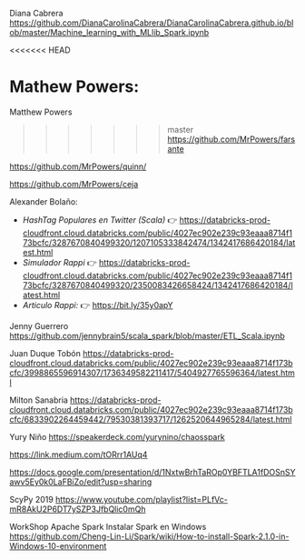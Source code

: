 
Diana Cabrera
https://github.com/DianaCarolinaCabrera/DianaCarolinaCabrera.github.io/blob/master/Machine_learning_with_MLlib_Spark.ipynb

<<<<<<< HEAD

Mathew Powers:
=======
Matthew Powers
>>>>>>> master
https://github.com/MrPowers/farsante

https://github.com/MrPowers/quinn/

https://github.com/MrPowers/ceja



Alexander Bolaño: 

* *HashTag Populares en Twitter (Scala)* 👉 https://databricks-prod-cloudfront.cloud.databricks.com/public/4027ec902e239c93eaaa8714f173bcfc/3287670840499320/1207105333842474/1342417686420184/latest.html
* *Simulador Rappi* 👉 https://databricks-prod-cloudfront.cloud.databricks.com/public/4027ec902e239c93eaaa8714f173bcfc/3287670840499320/2350083426658424/1342417686420184/latest.html
* *Articulo Rappi:* 👉 https://bit.ly/35y0apY


Jenny Guerrero
https://github.com/jennybrain5/scala_spark/blob/master/ETL_Scala.ipynb




Juan Duque Tobón
https://databricks-prod-cloudfront.cloud.databricks.com/public/4027ec902e239c93eaaa8714f173bcfc/3998865596914307/1736349582211417/5404927765596364/latest.html


Milton Sanabria
https://databricks-prod-cloudfront.cloud.databricks.com/public/4027ec902e239c93eaaa8714f173bcfc/6833902264459442/79530381393717/1262520644965284/latest.html




Yury Niño
https://speakerdeck.com/yurynino/chaosspark



https://link.medium.com/tORrr1AUq4 


https://docs.google.com/presentation/d/1NxtwBrhTaROp0YBFTLA1fDOSnSYawv5Ey0k0LaFBiZo/edit?usp=sharing


ScyPy 2019
https://www.youtube.com/playlist?list=PLfVc-mR8AkU2P6DT7ySZP3JfbQlic0mQh


WorkShop Apache Spark 
Instalar Spark en Windows
https://github.com/Cheng-Lin-Li/Spark/wiki/How-to-install-Spark-2.1.0-in-Windows-10-environment
